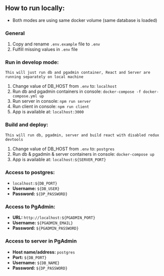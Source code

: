 ## How to run locally:

- Both modes are using same docker volume (same database is loaded)

### General

1. Copy and rename `.env.example` file to `.env`
2. Fulfill missing values in `.env` file

### Run in develop mode:

    This will just run db and pgadmin container, React and Server are running separately on local machine

1. Change value of DB_HOST from `.env` to: `localhost`
2. Run db and pgadmin containers in console: `docker-compose -f docker-compose.yml up`
3. Run server in console: `npm run server`
4. Run client in console: `npm run client`
5. App is available at: `localhost:3000`

### Build and deploy:

    This will run db, pgadmin, server and build react with disabled redux devtools

1. Change value of DB_HOST from `.env` to: `postgres`
2. Run db & pgadmin & server containers in console: `docker-compose up`
3. App is available at: `localhost:${SERVER_PORT}`

### Access to postgres:

- `localhost:${DB_PORT}`
- **Username:** `${DB_USER}`
- **Password:** `${DP_PASSWORD}`

### Access to PgAdmin:

- **URL:** `http://localhost:${PGADMIN_PORT}`
- **Username:** `${PGADMIN_EMAIL}`
- **Password:** `${PGADMIN_PASSWORD}`

### Access to server in PgAdmin

- **Host name/address:** `postgres`
- **Port:** `${DB_PORT}`
- **Username:** `${DB_NAME}`
- **Password:** `${DP_PASSWORD}`
